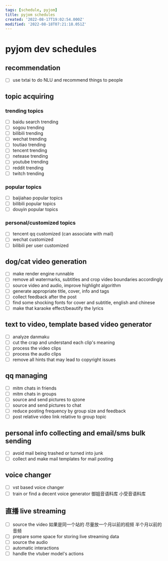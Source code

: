 ```yaml
---
tags: [schedule, pyjom]
title: pyjom schedules
created: '2022-08-17T19:02:54.000Z'
modified: '2022-08-18T07:21:18.051Z'
---
```


# pyjom dev schedules

## recommendation
- [ ] use txtai to do NLU and recommend things to people

## topic acquiring
### trending topics
- [ ] baidu search trending
- [ ] sogou trending
- [ ] bilibili trending
- [ ] wechat trending
- [ ] toutiao trending
- [ ] tencent trending
- [ ] netease trending
- [ ] youtube trending
- [ ] reddit trending
- [ ] twitch trending
### popular topics
- [ ] baijiahao popular topics
- [ ] bilibili popular topics
- [ ] douyin popular topics
### personal/customized topics
- [ ] tencent qq customized (can associate with mail)
- [ ] wechat customized
- [ ] bilibili per user customized

## dog/cat video generation
- [ ] make render engine runnable
- [ ] remove all watermarks, subtitles and crop video boundaries accordingly
- [ ] source video and audio, improve highlight algorithm
- [ ] generate appropriate title, cover, info and tags
- [ ] collect feedback after the post
- [ ] find some shocking fonts for cover and subtitle, english and chinese
- [ ] make that karaoke effect/beautify the lyrics

## text to video, template based video generator
- [ ] analyze danmaku
- [ ] cut the crap and understand each clip's meaning
- [ ] process the video clips
- [ ] process the audio clips
- [ ] remove all hints that may lead to copyright issues

## qq managing
- [ ] mitm chats in friends
- [ ] mitm chats in groups
- [ ] source and send pictures to qzone
- [ ] source and send pictures to chat
- [ ] reduce posting frequency by group size and feedback
- [ ] post relative video link relative to group topic

## personal info collecting and email/sms bulk sending
- [ ] avoid mail being trashed or turned into junk
- [ ] collect and make mail templates for mail posting

## voice changer
- [ ] vst based voice changer
- [ ] train or find a decent voice generator 御姐音语料库 小受音语料库

## 直播 live streaming
- [ ] source the video
如果是同一个站的 尽量放一个月以前的视频 半个月以前的音频
- [ ] prepare some space for storing live streaming data
- [ ] source the audio
- [ ] automatic interactions
- [ ] handle the vtuber model's actions
